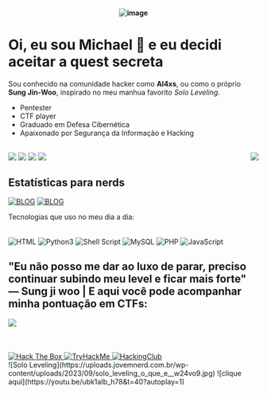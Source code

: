 <h4 align="center">
 
![image](https://staticg.sportskeeda.com/editor/2024/01/6f0fd-17065177859699-1920.jpg)


# Oi, eu sou Michael 👋  e eu decidi aceitar a quest secreta

<p>Sou conhecido na comunidade hacker como <strong>Al4xs</strong>, ou como o pr&oacute;prio <strong>Sung Jin-Woo</strong>, inspirado no meu manhua favorito <em>Solo Leveling</em>.</p>

- Pentester
- CTF player
- Graduado em Defesa Cibern&eacute;tica
- Apaixonado por Seguran&ccedil;a da Informa&ccedil;&atilde;o e Hacking

<br>
<div>

<img src="https://i.pinimg.com/originals/0f/38/df/0f38df98067cb0b6535e09474839c4e7.gif" align="right"/>
<a href="https://al4xs.github.io/" target="_blank"><img src="https://img.shields.io/badge/Blog-100000?style=for-the-badge&logo=github&logoColor=white" target="_blank"></a> 
<a href="https://instagram.com/michaelferral4xs" target="_blank"><img src="https://img.shields.io/badge/-Instagram-%23E4405F?style=for-the-badge&logo=instagram&logoColor=white" target="_blank"></a>  
<a href = "mailto:al4xs@protonmail.com"><img src="https://img.shields.io/badge/-protonmail-%23333?style=for-the-badge&logo=protonmail&logoColor=white" target="_blank"></a>
<a href="https://www.linkedin.com/in/michael-al4xs" target="_blank"><img src="https://img.shields.io/badge/-LinkedIn-%230077B5?style=for-the-badge&logo=linkedin&logoColor=white" target="_blank"></a>

## Estat&iacute;sticas para nerds
</div>

[![BLOG](https://github-readme-stats.vercel.app/api?username=al4xs&theme=github_dark)](https://github.com/al4xs)
[![BLOG](https://github-readme-stats.vercel.app/api/top-langs/?username=al4xs&layout=compact&langs_count=7&theme=github_dark&include_all_commits=true)](https://github.com/al4xs)


</div>

Tecnologias que uso no meu dia a dia:

<div style="display: inline_block"><br/>
<img align="center" alt="HTML" src="https://img.shields.io/badge/HTML-239120?style=for-the-badge&logo=html5&logoColor=white"/>
<img align="center" alt="Python3" src="https://img.shields.io/badge/Python-14354C?style=for-the-badge&logo=python&logoColor=white"/>
<img align="center" alt="Shell Script" src="https://img.shields.io/badge/Shell_Script-121011?style=for-the-badge&logo=gnu-bash&logoColor=white"/>
<img align="center" alt="MySQL" src="https://img.shields.io/badge/MySQL-00000F?style=for-the-badge&logo=mysql&logoColor=white"/>
<img align="center" alt="PHP" src="https://img.shields.io/badge/PHP-00000F?style=for-the-badge&logo=php7&logoColor=white"/>
<img align="center" alt="JavaScript" src="https://img.shields.io/badge/JavaScript-00000F?style=for-the-badge&logo=javascript&logoColor=white"/>


</div>

 ## &quot;Eu n&atilde;o posso me dar ao luxo de parar, preciso continuar subindo meu level e ficar mais forte&quot; — Sung ji woo | E aqui voc&ecirc; pode acompanhar minha pontua&ccedil;&atilde;o em CTFs:

<div>

<img src="https://media1.tenor.com/m/bwUm6P6uGY8AAAAd/solo-leveling.gif"/>
<br><br><br><br>

</div>

<a href="https://app.hackthebox.com/profile/348066" target="_blank">
  <img src="http://www.hackthebox.eu/badge/image/348066" alt="Hack The Box"/>
</a>

<a href="https://tryhackme.com/p/michaelklaan" target="_blank">
  <img src="https://tryhackme-badges.s3.amazonaws.com/michaelklaan.png" alt="TryHackMe"/>
</a>

<a href="https://app.hackingclub.com/profile/user/2185" target="_blank">
  <img src="https://app.hackingclub.com/profile/user/2185" alt="HackingClub"/>
</a>

<div>
![Solo Leveling](https://uploads.jovemnerd.com.br/wp-content/uploads/2023/09/solo_leveling_o_que_e__w24vo9.jpg) 
![clique aqui](https://youtu.be/ubk1aIb_h78&t=40?autoplay=1)
</div>

